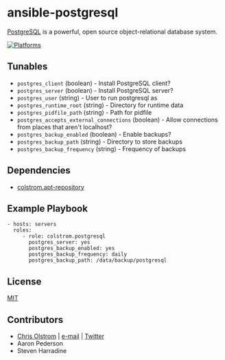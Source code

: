 # ansible-postgresql

[PostgreSQL](http://www.postgresql.org/) is a powerful, open source object-relational database system.

[![Platforms](http://img.shields.io/badge/platforms-ubuntu-lightgrey.svg?style=flat)](#)

Tunables
--------
* `postgres_client` (boolean) - Install PostgreSQL client?
* `postgres_server` (boolean) - Install PostgreSQL server?
* `postgres_user` (string) - User to run postgresql as
* `postgres_runtime_root` (string) - Directory for runtime data
* `postgres_pidfile_path` (string) - Path for pidfile
* `postgres_accepts_external_connections` (boolean) - Allow connections from places that aren't localhost?
* `postgres_backup_enabled` (boolean) - Enable backups?
* `postgres_backup_path` (string) - Directory to store backups
* `postgres_backup_frequency` (string) - Frequency of backups

Dependencies
------------
* [colstrom.apt-repository](https://github.com/colstrom/ansible-apt-repository/)

Example Playbook
----------------
    - hosts: servers
      roles:
         - role: colstrom.postgresql
           postgres_server: yes
           postgres_backup_enabled: yes
           postgres_backup_frequency: daily
           postgres_backup_path: /data/backup/postgresql

License
-------
[MIT](https://tldrlegal.com/license/mit-license)

Contributors
------------
* [Chris Olstrom](https://colstrom.github.io/) | [e-mail](mailto:chris@olstrom.com) | [Twitter](https://twitter.com/ChrisOlstrom)
* Aaron Pederson
* Steven Harradine
